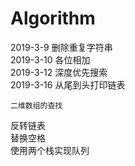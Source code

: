 # Algorithm  
2019-3-9 删除重复字符串  
2019-3-10 各位相加  
2019-3-12 深度优先搜索  
2019-3-16 从尾到头打印链表  

    二维数组的查找  
  反转链表  
  替换空格  
  使用两个栈实现队列  

